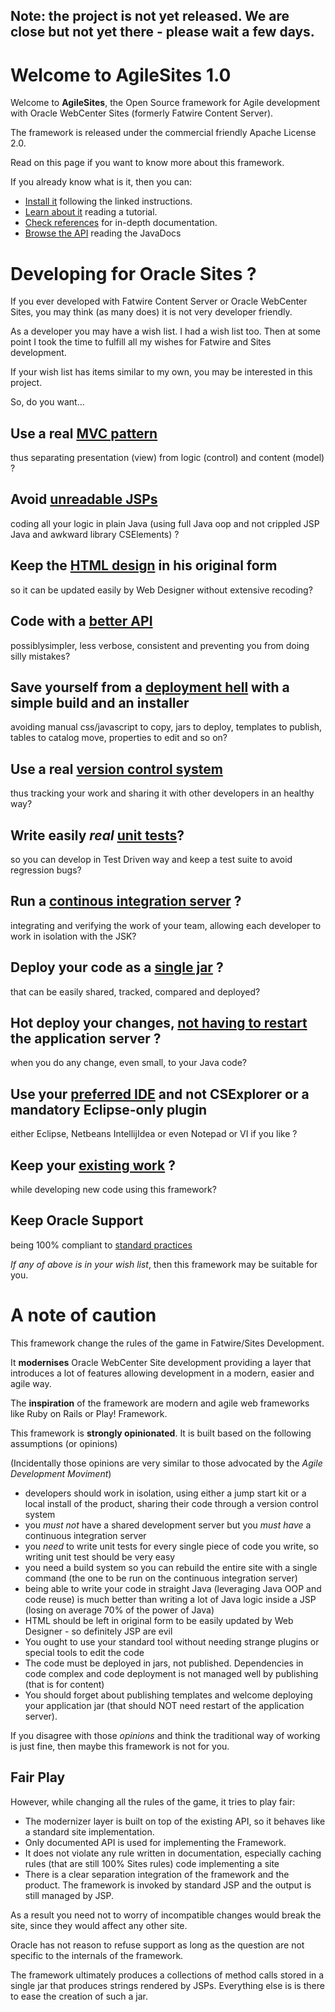 ## Note: the project is not yet released. We are close but not yet there - please wait a few days.

# Welcome to AgileSites 1.0 

Welcome to **AgileSites**, the Open Source framework for Agile development with Oracle WebCenter Sites (formerly Fatwire Content Server).
 
The framework is released under the commercial friendly Apache License 2.0.

Read on this page if you want to know more about this framework.

If you already know what is it, then you can:

- [Install it](http://www.agilesites.org/install.html) following the linked instructions.
- [Learn about it](http://www.agilesites.org/tutorial.html) reading a tutorial.
- [Check references](http://www.agilesites.org/reference.html) for in-depth documentation.
- [Browse the API](http://www.agilesites.org/javadoc/) reading the JavaDocs

# Developing for Oracle Sites ?

If you ever developed with Fatwire Content Server or Oracle WebCenter Sites, you may think (as many does) it is not very developer friendly.

As a developer you may have a wish list. I had a wish list too. Then at some point I took the time to fulfill all my wishes for Fatwire and Sites development.

If your wish list has items similar to my own, you may be interested in this project. 

So, do you want...

## Use a __real__ [MVC pattern](ABOUT.md#MVC)  

thus separating presentation (view) from logic (control) and content (model) ?

## Avoid [unreadable JSPs](ABOUT.md#NoJSP) 

coding all your logic in plain Java (using full Java oop and not crippled JSP Java and awkward library CSElements) ?

## Keep the [HTML design](ABOUT.md#HTML) in his original form 

so it can be updated easily by Web Designer without extensive recoding?

## Code with a [better API](ABOUT.md#API)

possiblysimpler, less verbose, consistent and preventing you from doing silly mistakes?

## Save yourself from a [deployment hell](ABOUT.md#Deploy) with a simple build and an installer

avoiding manual css/javascript to copy, jars to deploy, templates to publish, tables to catalog move, properties to edit and so on?

## Use a real [version control system](ABOUT.md#VCS) 

thus tracking your work and sharing it with other developers in an healthy way?

## Write easily *real* [unit tests](ABOUT.md#UnitTest)?

so you can develop in Test Driven way and keep a test suite to avoid regression bugs?

## Run a [continous integration server](ABOUT.md#CI) ?

integrating and verifying the work of your team, allowing each developer to work in isolation with the JSK?

## Deploy your code as a [single jar](ABOUT.md#Jar) ?

that can be easily shared, tracked, compared and deployed?

##  Hot deploy your changes, [not having to restart](ABOUT.md#HotDeploy) the application server ?

when you do any change, even small, to your Java code?

## Use your [preferred IDE](ABOUT.md#IDE) and not CSExplorer or a mandatory Eclipse-only plugin

either  Eclipse, Netbeans IntellijIdea or even Notepad or VI if you like ?

## Keep your [existing work](ABOUT.md#Compatible) ?

while developing new code using this framework?

## Keep Oracle Support 

being 100% compliant to [standard practices](ABOUT.md#Support) 

*If any of above is in your wish list*, then this framework may be suitable for you.

# A note of caution

This framework  change the rules of the game in Fatwire/Sites Development. 

It **modernises** Oracle WebCenter Site development providing a layer that introduces a lot of features allowing development in a modern, easier and agile way. 

The **inspiration** of the framework are modern and agile web frameworks like Ruby on Rails or Play! Framework.

This framework is **strongly opinionated**. It is built based on the following assumptions (or opinions)

(Incidentally those opinions are very similar to those advocated by the *Agile Development Moviment*)


- developers should work in isolation, using either a jump start kit or a local install of the product, sharing their code through a version control system 
- you _must not_ have a shared development server but you _must have_ a continuous integration server 
- you *need*  to write unit tests for every single piece of code you write, so writing unit test should be very easy
- you need a build system so you can rebuild the entire site with a single command (the one to be run on the continuous integration server)
- being able to write your code in straight Java (leveraging Java OOP and code reuse) is much better than writing a lot of Java logic inside a JSP (losing on average 70% of the power of Java)
- HTML should be left in  original form to be easily updated by Web Designer - so definitely JSP are evil
- You ought to use your standard tool without needing strange plugins or special tools to edit the code
- The code must be deployed in jars, not published. Dependencies in code complex and code deployment is not managed well by publishing (that is for content)
- You should forget about publishing templates and welcome deploying your application jar (that should  NOT need restart of the application server).

If you disagree with those *opinions* and think the traditional way of working is just fine, then maybe this framework is not for you. 

## Fair Play

However, while changing all the rules of the game, it tries to play fair:

- The modernizer layer is built on top of the existing API, so it behaves like a standard site implementation.
- Only documented API is used for implementing the Framework. 
- It does not violate any rule written in documentation, especially caching rules (that are still 100% Sites rules)
code implementing a site
- There is a clear separation integration of the framework and the product. The framework is invoked by standard JSP and the output is still managed by JSP.

As a result you need not to worry of incompatible changes would break the site, since they would affect any other site.

Oracle has not reason to refuse support as long as the question are not specific to the internals of the framework.  

The framework ultimately produces a collections of method calls stored in a single jar that produces strings  rendered by JSPs. Everything else is is there to ease the creation of such a jar.